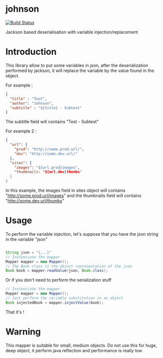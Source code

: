 # johnson


[![Build Status](https://travis-ci.org/Richou/johnson.svg?branch=master)](https://travis-ci.org/Richou/johnson)

Jackson based deserialisation with variable injection/replacement

Introduction
============================

This library allow to put some variables in json, after the deserialization performed by jackson, it will replace the variable by the value found in the object.

For example :

```json
{
  "title" : "Test",
  "author": "Johnson",
  "subtitle" : "${title} - Subtest"
}
```

The subtitle field will contains "Test - Subtest"

For example 2 :

```json
{
  "url": {
    "prod": "http://some.prod.url/",
    "dev": "http://some.dev.url/"
  },
  "sites": {
    "images": "${url.prod}images",
    "thumbnails: "${url.dev}thumbs"
  }
}
```
In this example, the images field in sites object will contains "http://some.prod.url/images" and the thumbnails field will contains "http://some.dev.url/thumbs"

Usage 
============================

To perform the variable injection, let's suppose that you have the json string in the variable "json" 

```java

String json = "{...}"
// Instanciate the mapper
Mapper mapper = new Mapper();
// The Book class is the object representation of the json
Book book = mapper.readValue(json, Book.class);

```

Or if you don't need to perform the serialization stuff

```java
// Instanciate the mapper
Mapper mapper = new Mapper();
// Just perform the variable substitution in an object
Book injectedBook = mapper.injectValue(book);
```

That it's !

Warning
============================

This mapper is suitable for small, medium objects.
Do not use this for huge, deep object, it perform java reflection and performance is really low.
